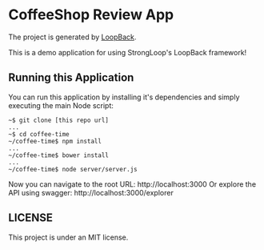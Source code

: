 # CoffeeShop Review App

The project is generated by [LoopBack](http://loopback.io).

This is a demo application for using StrongLoop's LoopBack framework!

## Running this Application

You can run this application by installing it's dependencies and simply executing the main Node script:

```
~$ git clone [this repo url]
...
~$ cd coffee-time
~/coffee-time$ npm install
...
~/coffee-time$ bower install
...
~/coffee-time$ node server/server.js
```

Now you can navigate to the root URL: http://localhost:3000
Or explore the API using swagger: http://localhost:3000/explorer

## LICENSE

This project is under an MIT license.
